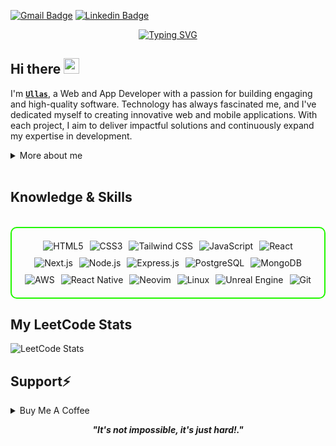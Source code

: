  

[![Gmail Badge](https://img.shields.io/badge/-Gmail-c14438?style=flat-square&logo=Gmail&logoColor=white&link=clubullas@gmail.com)](clubullas@gmail.com)
[![Linkedin Badge](https://img.shields.io/badge/-LinkedIn-0e76a8?style=flat-square&logo=Linkedin&logoColor=white)](https://www.linkedin.com/in/ullas-arwan-8387b22a2/)

<div align="center">
  <a href="https://git.io/typing-svg">
    <img src="https://readme-typing-svg.demolab.com?font=Fira+Code&pause=1000&color=22F700&width=480&lines=On+journey+to+become+a+great+developer" alt="Typing SVG" />
  </a>
</div>
 


<h2 align="left">
  Hi there
  <img src="https://media.giphy.com/media/hvRJCLFzcasrR4ia7z/giphy.gif" width="25px"/>
</h2>

I'm **[`Ullas`](https://www.ullas.xyz)**, a Web and App Developer with a passion for building engaging and high-quality software. Technology has always fascinated me, and I've dedicated myself to creating innovative web and mobile applications. With each project, I aim to deliver impactful solutions and continuously expand my expertise in development.



<details>
  <summary>More about me</summary>

- **Name**: Ullas
- **From**: India
- **Web Developer** | **App Developer** | **Programmer**
- I have experience in web development, app development, and creating innovative software solutions.
- **Frontend Development**, **Backend Development**
- Improving knowledge in **Full Stack Development**
- I’m currently learning **Artificial Intelligence** and **Machine Learning**
- Reach me at **[clubullas@example.com](mailto:clubullas@example.com)**

</details>

<br>


<h2 id="knowledge_skills" align=''> Knowledge & Skills </h2>

<br>

<div style="border: 2px solid #22F700; border-radius: 10px; padding: 20px; margin-bottom: 20px;">
  <div align="left" style="display: flex; flex-wrap: wrap; justify-content: center; gap: 10px;">
      <img src="https://img.shields.io/badge/HTML5-5D4B6C?style=for-the-badge&logo=html5&color=000000" alt="HTML5" />
      <img src="https://img.shields.io/badge/CSS3-2965F1?style=for-the-badge&logo=css3&color=000000" alt="CSS3" />
      <img src="https://img.shields.io/badge/Tailwind_CSS-38B2AC?style=for-the-badge&logo=tailwind-css&color=000000" alt="Tailwind CSS" />
      <img src="https://img.shields.io/badge/JavaScript-F7DF1E?style=for-the-badge&logo=javascript&color=000000" alt="JavaScript" />
      <img src="https://img.shields.io/badge/React-61DAFB?style=for-the-badge&logo=react&color=000000" alt="React" />
      <img src="https://img.shields.io/badge/Next.js-000000?style=for-the-badge&logo=next.js&color=000000" alt="Next.js" />
      <img src="https://img.shields.io/badge/Node.js-8CC84C?style=for-the-badge&logo=node.js&color=000000" alt="Node.js" />
      <img src="https://img.shields.io/badge/Express.js-000000?style=for-the-badge&logo=express&color=000000" alt="Express.js" />
      <img src="https://img.shields.io/badge/PostgreSQL-336791?style=for-the-badge&logo=postgresql&color=000000" alt="PostgreSQL" />
      <img src="https://img.shields.io/badge/MongoDB-47A248?style=for-the-badge&logo=mongodb&color=000000" alt="MongoDB" />
      <img src="https://img.shields.io/badge/AWS-232F3E?style=for-the-badge&logo=amazon-aws&color=000000" alt="AWS" />
      <img src="https://img.shields.io/badge/React_Native-61DAFB?style=for-the-badge&logo=react&color=000000" alt="React Native" />
      <img src="https://img.shields.io/badge/Neovim-57A143?style=for-the-badge&logo=neovim&color=000000" alt="Neovim" />
      <img src="https://img.shields.io/badge/Linux-FCC624?style=for-the-badge&logo=linux&color=000000" alt="Linux" />
      <img src="https://img.shields.io/badge/Unreal_Engine-0E1128?style=for-the-badge&logo=unreal-engine&color=000000" alt="Unreal Engine" />
      <img src="https://img.shields.io/badge/Git-F05032?style=for-the-badge&logo=git&color=000000" alt="Git" />
  </div>
</div>


 

<h2 align="left">My LeetCode Stats</h2>

![LeetCode Stats](https://leetcard.jacoblin.cool/clubullas?theme=dark&font=Comic%20Neue)

<h2 id="donate" align=''> Support⚡️</h2>

<details>
<summary>Buy Me A Coffee</summary>


<p align="center"><a href="https://buymeacoffee.com/ullas"><img  src="https://img.shields.io/badge/Buy%20Me%20a%20Coffee-ffdd00?style=for-the-badge&logo=buy-me-a-coffee&logoColor=black"/></a></p>

</details>




<p align="center">
  <b><i>"It's not impossible, it's just hard!."</i></b>
</p>


 



 


 






